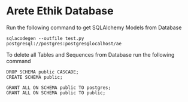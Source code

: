 # Arete Ethik Database

Run the following command to get SQLAlchemy Models from Database

```
sqlacodegen --outfile test.py postgresql://postgres:postgres@localhost/ae
```

To delete all Tables and Sequences from Database run the following command

```{sql}
DROP SCHEMA public CASCADE;
CREATE SCHEMA public;

GRANT ALL ON SCHEMA public TO postgres;
GRANT ALL ON SCHEMA public TO public;
```
